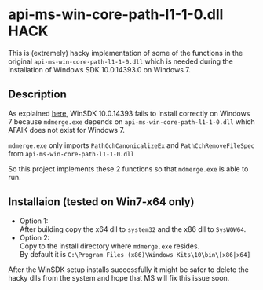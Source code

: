 # api-ms-win-core-path-l1-1-0.dll HACK
This is (extremely) hacky implementation of some of the functions in the original `api-ms-win-core-path-l1-1-0.dll` which is needed during the installation of Windows SDK 10.0.14393.0 on Windows 7.

## Description

As explained [here], WinSDK 10.0.14393 fails to install correctly on Windows 7 because `mdmerge.exe` depends on `api-ms-win-core-path-l1-1-0.dll` which AFAIK does not exist for Windows 7.

`mdmerge.exe` only imports `PathCchCanonicalizeEx` and `PathCchRemoveFileSpec` from `api-ms-win-core-path-l1-1-0.dll`

So this project implements these 2 functions so that `mdmerge.exe` is able to run.

## Installaion (tested on Win7-x64 only)
- Option 1:
<br>After building copy the x64 dll to `system32` and the x86 dll to `SysWOW64`.
- Option 2:
<br>Copy to the install directory where `mdmerge.exe` resides.
<br>By default it is `C:\Program Files (x86)\Windows Kits\10\bin\[x86|x64]`

After the WinSDK setup installs successfully it might be safer to delete the hacky dlls from the system and hope that MS will fix this issue soon.

[here]: https://connect.microsoft.com/VisualStudio/feedback/details/3054875/windows-sdk-1%200-0-14393-0-install-fails-on-windows-7
